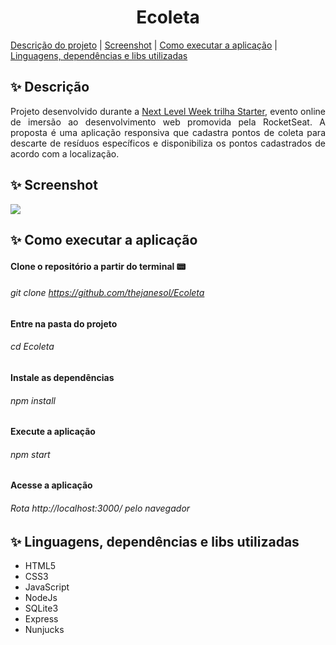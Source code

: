 <h1 align="center"> Ecoleta </h1>

[Descrição do projeto](#sparkles-descrição) | [Screenshot](#sparkles-screenshot) | [Como executar a aplicação](#sparkles-como-executar-a-aplicação) | [Linguagens, dependências e libs utilizadas](#sparkles-linguagens-dependências-e-libs-utilizadas)

## :sparkles: Descrição
<p align="justify"> Projeto desenvolvido durante a <a href="https://www.notion.so/Front-end-7c8a1a9a6df547058f1473f899a3b9c4">Next Level Week trilha Starter</a>, evento online de imersão ao desenvolvimento web promovida pela RocketSeat. A proposta é uma aplicação responsiva que cadastra pontos de coleta para descarte de resíduos específicos e disponibiliza os pontos cadastrados de acordo com a localização. </p>

## :sparkles: Screenshot
<img src="https://github.com/thejanesol/Ecoleta/blob/master/Screenshot.jpg">

## :sparkles: Como executar a aplicação
#### Clone o repositório a partir do terminal :pager:
###### git clone https://github.com/thejanesol/Ecoleta
#### Entre na pasta do projeto
###### cd Ecoleta
#### Instale as dependências
###### npm install
#### Execute a aplicação
###### npm start
#### Acesse a aplicação 
###### Rota http://localhost:3000/ pelo navegador

## :sparkles: Linguagens, dependências e libs utilizadas
- HTML5
- CSS3
- JavaScript
- NodeJs
- SQLite3
- Express
- Nunjucks
